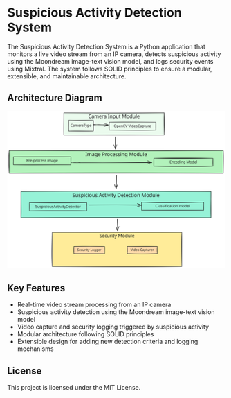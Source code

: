 # Suspicious Activity Detection System

The Suspicious Activity Detection System is a Python application that monitors a live video stream from an IP camera, detects suspicious activity using the Moondream image-text vision model, and logs security events using Mixtral. The system follows SOLID principles to ensure a modular, extensible, and maintainable architecture.

## Architecture Diagram

[architecture-diagram]: ./docs/architectureDiagram.svg

![Architecture Diagram][architecture-diagram]


## Key Features

- Real-time video stream processing from an IP camera
- Suspicious activity detection using the Moondream image-text vision model
- Video capture and security logging triggered by suspicious activity
- Modular architecture following SOLID principles
- Extensible design for adding new detection criteria and logging mechanisms

## License
This project is licensed under the MIT License.
